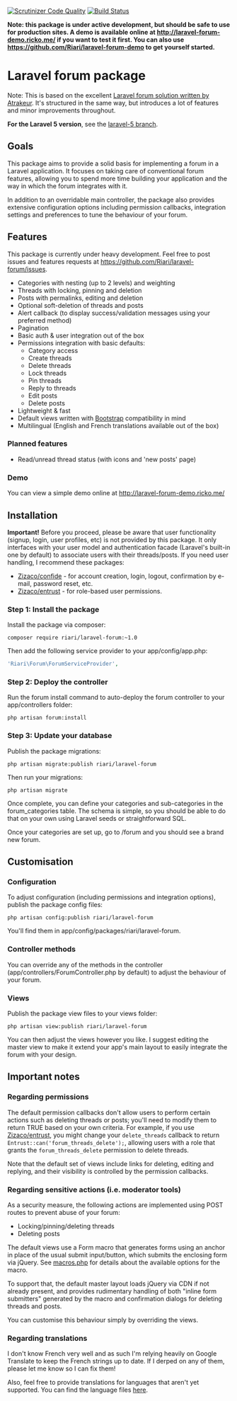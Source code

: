 [![Scrutinizer Code Quality](https://scrutinizer-ci.com/g/Riari/laravel-forum/badges/quality-score.png?b=master)](https://scrutinizer-ci.com/g/Riari/laravel-forum/?branch=master)
[![Build Status](https://scrutinizer-ci.com/g/Riari/laravel-forum/badges/build.png?b=master)](https://scrutinizer-ci.com/g/Riari/laravel-forum/build-status/master)

**Note: this package is under active development, but should be safe to use for production sites. A demo is available online at http://laravel-forum-demo.ricko.me/ if you want to test it first. You can also use https://github.com/Riari/laravel-forum-demo to get yourself started.**

# Laravel forum package

Note: This is based on the excellent [Laravel forum solution written by Atrakeur](https://github.com/Atrakeur/laravel-forum). It's structured in the same way, but introduces a lot of features and minor improvements throughout.

**For the Laravel 5 version**, see the [laravel-5 branch](https://github.com/Riari/laravel-forum/tree/laravel-5).

## Goals

This package aims to provide a solid basis for implementing a forum in a Laravel application. It focuses on taking care of conventional forum features, allowing you to spend more time building your application and the way in which the forum integrates with it.

In addition to an overridable main controller, the package also provides extensive configuration options including permission callbacks, integration settings and preferences to tune the behaviour of your forum.

## Features

This package is currently under heavy development. Feel free to post issues and features requests at https://github.com/Riari/laravel-forum/issues.

 * Categories with nesting (up to 2 levels) and weighting
 * Threads with locking, pinning and deletion
 * Posts with permalinks, editing and deletion
 * Optional soft-deletion of threads and posts
 * Alert callback (to display success/validation messages using your preferred method)
 * Pagination
 * Basic auth & user integration out of the box
 * Permissions integration with basic defaults:
   * Category access
   * Create threads
   * Delete threads
   * Lock threads
   * Pin threads
   * Reply to threads
   * Edit posts
   * Delete posts
 * Lightweight & fast
 * Default views written with [Bootstrap](http://getbootstrap.com/) compatibility in mind
 * Multilingual (English and French translations available out of the box)

### Planned features
 * Read/unread thread status (with icons and 'new posts' page)

### Demo

You can view a simple demo online at http://laravel-forum-demo.ricko.me/

## Installation

**Important!** Before you proceed, please be aware that user functionality (signup, login, user profiles, etc) is not provided by this package. It only interfaces with your user model and authentication facade (Laravel's built-in one by default) to associate users with their threads/posts. If you need user handling, I recommend these packages:

 * [Zizaco/confide](https://github.com/Zizaco/confide) - for account creation, login, logout, confirmation by e-mail, password reset, etc.
 * [Zizaco/entrust](https://github.com/Zizaco/entrust) - for role-based user permissions.

### Step 1: Install the package

Install the package via composer:

```
composer require riari/laravel-forum:~1.0
```

Then add the following service provider to your app/config/app.php:

```php
'Riari\Forum\ForumServiceProvider',
```

### Step 2: Deploy the controller

Run the forum install command to auto-deploy the forum controller to your app/controllers folder:

`php artisan forum:install`

### Step 3: Update your database

Publish the package migrations:

`php artisan migrate:publish riari/laravel-forum`

Then run your migrations:

`php artisan migrate`

Once complete, you can define your categories and sub-categories in the forum_categories table. The schema is simple, so you should be able to do that on your own using Laravel seeds or straightforward SQL.

Once your categories are set up, go to <app hostname>/forum and you should see a brand new forum.

## Customisation

### Configuration

To adjust configuration (including permissions and integration options), publish the package config files:

`php artisan config:publish riari/laravel-forum`

You'll find them in app/config/packages/riari/laravel-forum.

### Controller methods

You can override any of the methods in the controller (app/controllers/ForumController.php by default) to adjust the behaviour of your forum.

### Views

Publish the package view files to your views folder:

`php artisan view:publish riari/laravel-forum`

You can then adjust the views however you like. I suggest editing the master view to make it extend your app's main layout to easily integrate the forum with your design.

## Important notes

### Regarding permissions

The default permission callbacks don't allow users to perform certain actions such as deleting threads or posts; you'll need to modify them to return TRUE based on your own criteria. For example, if you use [Zizaco/entrust](https://github.com/Zizaco/entrust), you might change your `delete_threads` callback to return `Entrust::can('forum_threads_delete');`, allowing users with a role that grants the `forum_threads_delete` permission to delete threads.

Note that the default set of views include links for deleting, editing and replying, and their visibility is controlled by the permission callbacks.

### Regarding sensitive actions (i.e. moderator tools)

As a security measure, the following actions are implemented using POST routes to prevent abuse of your forum:

  * Locking/pinning/deleting threads
  * Deleting posts

The default views use a Form macro that generates forms using an anchor in place of the usual submit input/button, which submits the enclosing form via jQuery. See [macros.php](https://github.com/Riari/laravel-forum/blob/master/src/macros.php) for details about the available options for the macro.

To support that, the default master layout loads jQuery via CDN if not already present, and provides rudimentary handling of both "inline form submitters" generated by the macro and confirmation dialogs for deleting threads and posts.

You can customise this behaviour simply by overriding the views.

### Regarding translations

I don't know French very well and as such I'm relying heavily on Google Translate to keep the French strings up to date. If I derped on any of them, please let me know so I can fix them!

Also, feel free to provide translations for languages that aren't yet supported. You can find the language files [here](https://github.com/Riari/laravel-forum/tree/master/src/lang).

